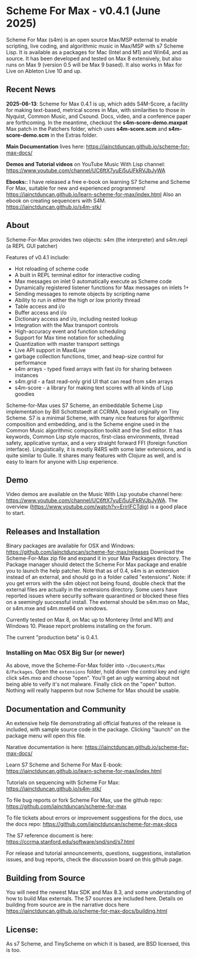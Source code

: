 # Scheme For Max - v0.4.1 (June 2025)
Scheme For Max (s4m) is an open source Max/MSP external to enable scripting, live coding, and algorithmic music in 
Max/MSP with s7 Scheme Lisp. It is available as a packages for Mac (Intel and M1) and Win64, and as source. It has been developed and tested on Max 8 extensively,
but also runs on Max 9 (version 0.5 will be Max 9 based). It also works in Max for Live on Ableton Live 10 and up.

## Recent News
**2025-06-13**: Scheme for Max 0.4.1 is up, which adds S4M-Score, a facility for making text-based, metrical scores in Max, with similarities
to those in Nyquist, Common Music, and Csound. Docs, video, and a conference paper are forthcoming. In the meantime, checkout the
**s4m-score-demo.maxpat** Max patch in the Patchers folder, which uses **s4m-score.scm** and **s4m-score-demo.scm** in the Extras folder.

**Main Documentation** lives here: https://iainctduncan.github.io/scheme-for-max-docs/ 

**Demos and Tutorial videos** on YouTube Music With Lisp channel: https://www.youtube.com/channel/UC6ftX7yuEi5uUFkRVJbJyWA

**Ebooks:**: I have released a free e-book on learning S7 Scheme and Scheme For Max, suitable for new and experienced programmers!
https://iainctduncan.github.io/learn-scheme-for-max/index.html
Also an ebook on creating sequencers with S4M.
https://iainctduncan.github.io/s4m-stk/


## About
Scheme-For-Max provides two objects: s4m (the interpreter) and s4m.repl (a REPL GUI patcher)

Features of v0.4.1 include:

* Hot reloading of scheme code
* A built in REPL terminal editor for interactive coding 
* Max messages on inlet 0 automatically execute as Scheme code 
* Dynamically registered listener functions for Max messages on inlets 1+
* Sending messages to remote objects by scripting name
* Ability to run in either the high or low priority thread
* Table access and i/o
* Buffer access and i/o
* Dictionary access and i/o, including nested lookup
* Integration with the Max transport controls 
* High-accuracy event and function scheduling
* Support for Max time notation for scheduling
* Quantization with master transport settings
* Live API support in Max4Live
* garbage collection functions, timer, and heap-size control for performance
* s4m arrays - typed fixed arrays with fast i/o for sharing between instances
* s4m.grid - a fast read-only grid UI that can read from s4m arrays
* s4m-score - a library for making text scores with all kinds of Lisp goodies

Scheme-for-Max uses S7 Scheme, an embeddable Scheme Lisp implementation by Bill Schottstaedt at
CCRMA, based originally on Tiny Scheme.  S7 is a minimal Scheme, with many nice features for algorithmic 
composition and embedding, and is the Scheme engine used in the Common Music algorithmic composition
toolkit and the Snd editor. It has keywords, Common Lisp style macros, first-class environments, 
thread safety, applicative syntax, and a very straight forward FFI (foreign function interface). 
Linguistically, it is mostly R4RS with some later extensions, and is quite similar to Guile. It shares
many features with Clojure as well, and is easy to learn for anyone with Lisp experience. 

## Demo
Video demos are available on the Music With Lisp youtube channel here:
https://www.youtube.com/channel/UC6ftX7yuEi5uUFkRVJbJyWA.  The overview (https://www.youtube.com/watch?v=ErirIFCTdjg) is a good place to start.

## Releases and Installation
Binary packages are available for OSX and Windows: https://github.com/iainctduncan/scheme-for-max/releases
Download the Scheme-For-Max zip file and expand it in your Max Packages directory. 
The Package manager should detect the Scheme For Max package and enable you to launch the help patcher.
Note that as of 0.4, s4m is an extension instead of an external, and should go in a folder called "extensions".
Note: if you get errors with the s4m object not being found, double check that the external files are actually in the extensions directory. Some users have reported issues where security software quarantined or blocked these files on a seemingly successful install. The external should be s4m.mxo on Mac, or s4m.mxe and s4m.mxe64 on windows.

Currently tested on Max 8, on Mac up to Monterey (Intel and M1) and Windows 10. 
Please report problems installing on the forum.

The current "production beta" is 0.4.1. 

### Installing on Mac OSX Big Sur (or newer)
As above, move the Scheme-For-Max folder into `~/Documents/Max 8/Packages`. Open the `extensions` folder, 
hold down the control key and right click s4m.mxo and choose "open". You'll get an ugly warning about not 
being able to veify it's not malware.  Finally click on the "open" button.  
Nothing will really happenm but now Scheme for Max should be usable.

## Documentation and Community
An extensive help file demonstrating all official features of the release is included, with
sample source code in the package. Clicking "launch" on the package menu will open this file.

Narative documentation is here: https://iainctduncan.github.io/scheme-for-max-docs/ 

Learn S7 Scheme and Scheme For Max E-book: https://iainctduncan.github.io/learn-scheme-for-max/index.html 

Tutorials on sequencing with Scheme For Max: https://iainctduncan.github.io/s4m-stk/

To file bug reports or fork Scheme For Max, use the github repo: https://github.com/iainctduncan/scheme-for-max

To file tickets about errors or improvement suggestions for the docs, use the docs repo: https://github.com/iainctduncan/scheme-for-max-docs

The S7 reference document is here: https://ccrma.stanford.edu/software/snd/snd/s7.html

For release and tutorial announcements, questions, suggestions, installation issues, and bug reports, 
check the discussion board on this github page.

## Building from Source
You will need the newest Max SDK and Max 8.3, and some understanding of how to build Max externals. The S7 sources are included here. Details on building from source are in the narrative docs here https://iainctduncan.github.io/scheme-for-max-docs/building.html

## License: 
As s7 Scheme, and TinyScheme on which it is based, are BSD licensed, this is too.

